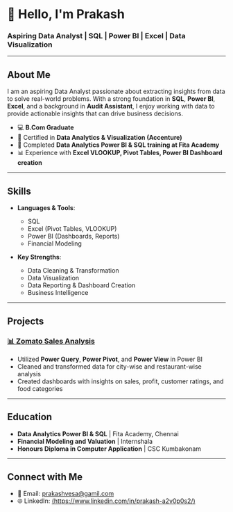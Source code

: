 # 👋 Hello, I'm Prakash 

### Aspiring Data Analyst | SQL | Power BI | Excel | Data Visualization 

---

## About Me
I am an aspiring Data Analyst passionate about extracting insights from data to solve real-world problems. With a strong foundation in **SQL**, **Power BI**, **Excel**, and a background in **Audit Assistant**, I enjoy working with data to provide actionable insights that can drive business decisions.

- 💻 **B.Com Graduate**
- 📜 Certified in **Data Analytics & Visualization (Accenture)**
- 🏫 Completed **Data Analytics Power BI & SQL training at Fita Academy**
- 📊 Experience with **Excel VLOOKUP, Pivot Tables, Power BI Dashboard creation**

---

## Skills

- **Languages & Tools**:
  - SQL
  - Excel (Pivot Tables, VLOOKUP)
  - Power BI (Dashboards, Reports)
  - Financial Modeling

- **Key Strengths**:
  - Data Cleaning & Transformation
  - Data Visualization
  - Data Reporting & Dashboard Creation
  - Business Intelligence

---

## Projects

### [📊 Zomato Sales Analysis](https://github.com/yourusername/zomato-sales-analysis)
- Utilized **Power Query**, **Power Pivot**, and **Power View** in Power BI
- Cleaned and transformed data for city-wise and restaurant-wise analysis
- Created dashboards with insights on sales, profit, customer ratings, and food categories

---

## Education

- **Data Analytics Power BI & SQL** | Fita Academy, Chennai
- **Financial Modeling and Valuation** | Internshala
- **Honours Diploma in Computer Application** | CSC Kumbakonam

---

## Connect with Me

- 📧 Email: [prakashvesa@gamil.com](mailto:your.email@example.com)
- 🌐 LinkedIn: [(https://www.linkedin.com/in/prakash-a2v0p0s2/)](https://www.linkedin.com/in/yourprofile/)
